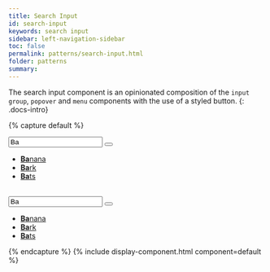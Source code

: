 ```yaml
---
title: Search Input
id: search-input
keywords: search input
sidebar: left-navigation-sidebar
toc: false
permalink: patterns/search-input.html
folder: patterns
summary:
---
```


The search input component is an opinionated composition of the `input group`, `popover` and `menu` components with the use of a styled button.
{: .docs-intro}

{% capture default %}
<div class="documentation-site-popover-container">
    <div class="fd-popover">
        <div class="fd-popover__control">
            <div aria-label="Image label" aria-controls="F4GcX348b" aria-expanded="false" aria-haspopup="true">
                <div class="fd-input-group fd-input-group--after">
                    <input type="text" class="fd-input" id="" value="Ba" placeholder="Select Fruit">
                    <span class="fd-input-group__addon fd-input-group__addon--after fd-input-group__addon--button">
                        <button class=" fd-button--light sap-icon--search"></button>
                    </span>
                </div>
            </div>
        </div>
        <div class="fd-popover__body fd-popover__body--no-arrow" aria-hidden="true" id="F4GcX348b">
            <nav class="fd-menu">
            <ul class="fd-menu__list">
                <li><a href="#" class="fd-menu__item"><strong>Ba</strong>nana</a></li>
                <li><a href="#" class="fd-menu__item"><strong>Ba</strong>rk</a></li>
                <li><a href="#" class="fd-menu__item"><strong>Ba</strong>ts</a></li>
            </ul>
            </nav>
        </div>
    </div>
</div>

<br>

<div class="documentation-site-popover-container">
    <div class="fd-popover">
        <div class="fd-popover__control">
            <div aria-label="Image label" aria-controls="F4GcX34b" aria-expanded="false" aria-haspopup="true">
                <div class="fd-input-group fd-input-group--after fd-input-group--compact">
                    <input type="text" class="fd-input fd-input--compact" id="" value="Ba" placeholder="Select Fruit">
                    <span class="fd-input-group__addon fd-input-group__addon--after fd-input-group__addon--button">
                        <button class=" fd-button--light sap-icon--search"></button>
                    </span>
                </div>
            </div>
        </div>
        <div class="fd-popover__body fd-popover__body--no-arrow" aria-hidden="true" id="F4GcX34b">
            <nav class="fd-menu">
            <ul class="fd-menu__list">
                <li><a href="#" class="fd-menu__item"><strong>Ba</strong>nana</a></li>
                <li><a href="#" class="fd-menu__item"><strong>Ba</strong>rk</a></li>
                <li><a href="#" class="fd-menu__item"><strong>Ba</strong>ts</a></li>
            </ul>
            </nav>
        </div>
    </div>
</div>
{% endcapture %}
{% include display-component.html component=default %}
